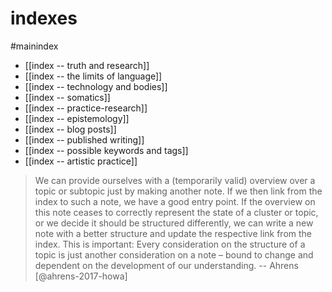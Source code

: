 # indexes

#mainindex


- [[index -- truth and research]]
- [[index -- the limits of language]]
- [[index -- technology and bodies]]
- [[index -- somatics]]
- [[index -- practice-research]]
- [[index -- epistemology]]
- [[index -- blog posts]]
- [[index -- published writing]]
- [[index -- possible keywords and tags]]
- [[index -- artistic practice]]

>We can provide ourselves with a (temporarily valid) overview over a topic or subtopic just by making another note. If we then link from the index to such a note, we have a good entry point. If the overview on this note ceases to correctly represent the state of a cluster or topic, or we decide it should be structured differently, we can write a new note with a better structure and update the respective link from the index. This is important: Every consideration on the structure of a topic is just another consideration on a note – bound to change and dependent on the development of our understanding. -- Ahrens [@ahrens-2017-howa]

